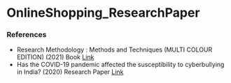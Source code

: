 # OnlineShopping_ResearchPaper

### References
- Research Methodology : Methods and Techniques (MULTI COLOUR EDITION) (2021) Book [Link](https://newagepublishers.com/servlet/nagetbiblio?bno=000896)
- Has the COVID-19 pandemic affected the susceptibility to cyberbullying in India? (2020) Research Paper [Link](https://www.sciencedirect.com/science/article/pii/S2451958820300294)
